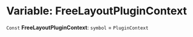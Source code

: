 # Variable: FreeLayoutPluginContext

`Const` **FreeLayoutPluginContext**: `symbol` = `PluginContext`
